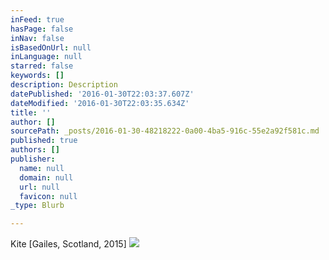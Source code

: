 ```yaml
---
inFeed: true
hasPage: false
inNav: false
isBasedOnUrl: null
inLanguage: null
starred: false
keywords: []
description: Description
datePublished: '2016-01-30T22:03:37.607Z'
dateModified: '2016-01-30T22:03:35.634Z'
title: ''
author: []
sourcePath: _posts/2016-01-30-48218222-0a00-4ba5-916c-55e2a92f581c.md
published: true
authors: []
publisher:
  name: null
  domain: null
  url: null
  favicon: null
_type: Blurb

---
```

Kite \[Gailes, Scotland, 2015\]
![](https://the-grid-user-content.s3-us-west-2.amazonaws.com/0dd8f7bf-fdce-4f49-b4e7-aa2fde05bf9f.JPG)